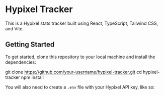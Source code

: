 # Hypixel Tracker

This is a Hypixel stats tracker built using React, TypeScript, Tailwind CSS, and Vite.

## Getting Started

To get started, clone this repository to your local machine and install the dependencies:

git clone https://github.com/your-username/hypixel-tracker.git
cd hypixel-tracker
npm install


You will also need to create a `.env` file with your Hypixel API key, like so:

